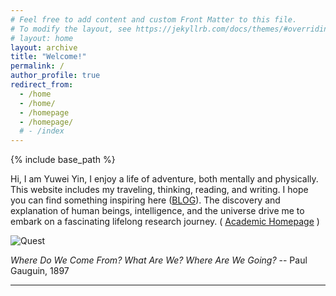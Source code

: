 ```yaml
---
# Feel free to add content and custom Front Matter to this file.
# To modify the layout, see https://jekyllrb.com/docs/themes/#overriding-theme-defaults
# layout: home
layout: archive
title: "Welcome!"
permalink: /
author_profile: true
redirect_from:
  - /home
  - /home/
  - /homepage
  - /homepage/
  # - /index
---
```


{% include base_path %}

<script src="https://polyfill.io/v3/polyfill.min.js?features=es6"></script>
<script id="MathJax-script" async src="https://cdn.jsdelivr.net/npm/mathjax@3/es5/tex-mml-chtml.js"></script>
<script>
MathJax = {
  tex: {
    inlineMath: [['$', '$']],
    processEscapes: true
  }
};
</script>

<!-- "*Wir müssen wissen, wir werden wissen!*" -- David Hilbert -->

Hi, I am Yuwei Yin, I enjoy a life of adventure, both mentally and physically. This website includes my traveling, thinking, reading, and writing. I hope you can find something inspiring here ([BLOG](./blog/)). The discovery and explanation of human beings, intelligence, and the universe drive me to embark on a fascinating lifelong research journey. ( [Academic Homepage](https://www.yuweiyin.com/) )

![Quest](https://yuweiyin.github.io/files/img/Quest.jpeg)

*Where Do We Come From? What Are We? Where Are We Going?* -- Paul Gauguin, 1897

---
